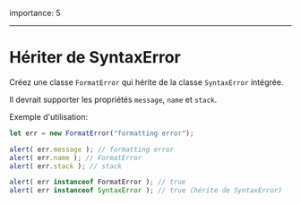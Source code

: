 importance: 5

---

# Hériter de SyntaxError

Créez une classe `FormatError` qui hérite de la classe `SyntaxError` intégrée.

Il devrait supporter les propriétés `message`, `name` et `stack`.

Exemple d'utilisation:

```js
let err = new FormatError("formatting error");

alert( err.message ); // formatting error
alert( err.name ); // FormatError
alert( err.stack ); // stack

alert( err instanceof FormatError ); // true
alert( err instanceof SyntaxError ); // true (hérite de SyntaxError)
```
